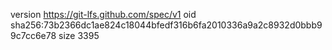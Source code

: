 version https://git-lfs.github.com/spec/v1
oid sha256:73b2366dc1ae824c18044bfedf316b6fa2010336a9a2c8932d0bbb99c7cc6e78
size 3395
